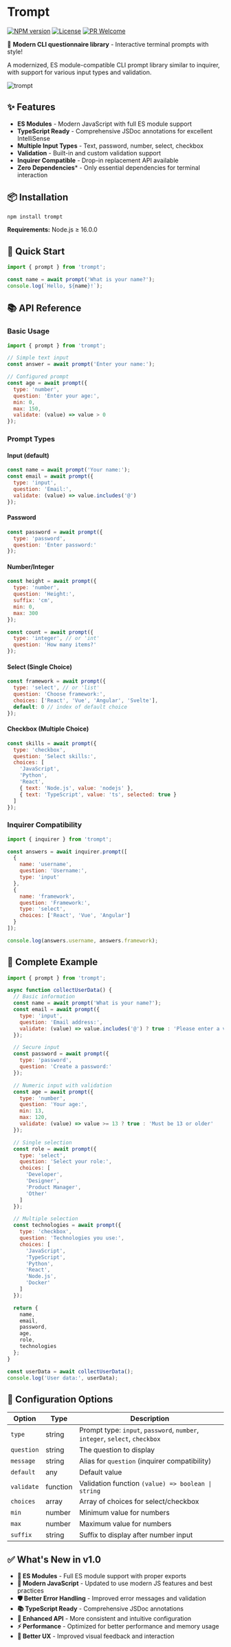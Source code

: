 # Trompt

[![NPM version][npm-image]][npm-url]
[![License][license-image]][license-url]
[![PR Welcome][pr-image]][pr-url]

🚀 **Modern CLI questionnaire library** - Interactive terminal prompts with style!

A modernized, ES module-compatible CLI prompt library similar to inquirer, with support for various input types and validation.

![trompt](https://unpkg.com/trompt@0.0.10/trompt_v2.gif)

## ✨ Features

- **ES Modules** - Modern JavaScript with full ES module support
- **TypeScript Ready** - Comprehensive JSDoc annotations for excellent IntelliSense
- **Multiple Input Types** - Text, password, number, select, checkbox
- **Validation** - Built-in and custom validation support
- **Inquirer Compatible** - Drop-in replacement API available
- **Zero Dependencies*** - Only essential dependencies for terminal interaction

## 📦 Installation

```bash
npm install trompt
```

**Requirements:** Node.js ≥ 16.0.0

## 🚀 Quick Start

```js
import { prompt } from 'trompt';

const name = await prompt('What is your name?');
console.log(`Hello, ${name}!`);
```
## 📚 API Reference

### Basic Usage

```js
import { prompt } from 'trompt';

// Simple text input
const answer = await prompt('Enter your name:');

// Configured prompt
const age = await prompt({
  type: 'number',
  question: 'Enter your age:',
  min: 0,
  max: 150,
  validate: (value) => value > 0
});
```

### Prompt Types

#### Input (default)
```js
const name = await prompt('Your name:');
const email = await prompt({
  type: 'input',
  question: 'Email:',
  validate: (value) => value.includes('@')
});
```

#### Password
```js
const password = await prompt({
  type: 'password',
  question: 'Enter password:'
});
```

#### Number/Integer
```js
const height = await prompt({
  type: 'number',
  question: 'Height:',
  suffix: 'cm',
  min: 0,
  max: 300
});

const count = await prompt({
  type: 'integer', // or 'int'
  question: 'How many items?'
});
```

#### Select (Single Choice)
```js
const framework = await prompt({
  type: 'select', // or 'list'
  question: 'Choose framework:',
  choices: ['React', 'Vue', 'Angular', 'Svelte'],
  default: 0 // index of default choice
});
```

#### Checkbox (Multiple Choice)
```js
const skills = await prompt({
  type: 'checkbox',
  question: 'Select skills:',
  choices: [
    'JavaScript',
    'Python', 
    'React',
    { text: 'Node.js', value: 'nodejs' },
    { text: 'TypeScript', value: 'ts', selected: true }
  ]
});
```

### Inquirer Compatibility

```js
import { inquirer } from 'trompt';

const answers = await inquirer.prompt([
  {
    name: 'username',
    question: 'Username:',
    type: 'input'
  },
  {
    name: 'framework',
    question: 'Framework:',
    type: 'select',
    choices: ['React', 'Vue', 'Angular']
  }
]);

console.log(answers.username, answers.framework);
```

## 🎯 Complete Example

```js
import { prompt } from 'trompt';

async function collectUserData() {
  // Basic information
  const name = await prompt('What is your name?');
  const email = await prompt({
    type: 'input',
    question: 'Email address:',
    validate: (value) => value.includes('@') ? true : 'Please enter a valid email'
  });

  // Secure input
  const password = await prompt({
    type: 'password',
    question: 'Create a password:'
  });

  // Numeric input with validation
  const age = await prompt({
    type: 'number',
    question: 'Your age:',
    min: 13,
    max: 120,
    validate: (value) => value >= 13 ? true : 'Must be 13 or older'
  });

  // Single selection
  const role = await prompt({
    type: 'select',
    question: 'Select your role:',
    choices: [
      'Developer',
      'Designer', 
      'Product Manager',
      'Other'
    ]
  });

  // Multiple selection
  const technologies = await prompt({
    type: 'checkbox',
    question: 'Technologies you use:',
    choices: [
      'JavaScript',
      'TypeScript',
      'Python',
      'React',
      'Node.js',
      'Docker'
    ]
  });

  return {
    name,
    email,
    password,
    age,
    role,
    technologies
  };
}

const userData = await collectUserData();
console.log('User data:', userData);
```

## 🔧 Configuration Options

| Option | Type | Description |
|--------|------|-------------|
| `type` | string | Prompt type: `input`, `password`, `number`, `integer`, `select`, `checkbox` |
| `question` | string | The question to display |
| `message` | string | Alias for `question` (inquirer compatibility) |
| `default` | any | Default value |
| `validate` | function | Validation function `(value) => boolean \| string` |
| `choices` | array | Array of choices for select/checkbox |
| `min` | number | Minimum value for numbers |
| `max` | number | Maximum value for numbers |
| `suffix` | string | Suffix to display after number input |

## ✅ What's New in v1.0

- **🎯 ES Modules** - Full ES module support with proper exports
- **📝 Modern JavaScript** - Updated to use modern JS features and best practices
- **🛡️ Better Error Handling** - Improved error messages and validation
- **📚 TypeScript Ready** - Comprehensive JSDoc annotations
- **🔧 Enhanced API** - More consistent and intuitive configuration
- **⚡ Performance** - Optimized for better performance and memory usage
- **🎨 Better UX** - Improved visual feedback and interaction

[npm-image]: https://badge.fury.io/js/trompt.svg
[npm-url]: https://npmjs.org/package/trompt
[daviddm-image]: https://david-dm.org/TobiasNickel/trompt.svg?theme=shields.io
[daviddm-url]: https://david-dm.org/TobiasNickel/trompt
[license-image]: https://img.shields.io/github/license/TobiasNickel/trompt.svg
[license-url]: https://github.com/TobiasNickel/trompt/blob/master/LICENSE
[pr-image]: https://img.shields.io/badge/PRs-welcome-brightgreen.svg
[pr-url]: https://github.com/TobiasNickel/trompt